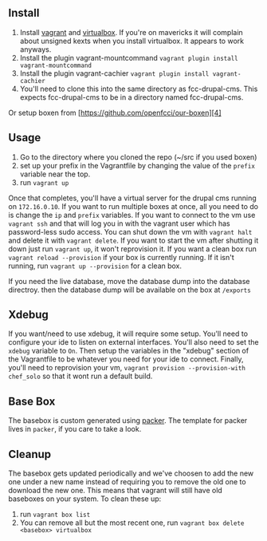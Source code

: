 ## Install ##

1. Install [vagrant][1] and [virtualbox][2]. If you're on mavericks it will complain about unsigned kexts when you install virtualbox. It appears to work anyways.
2. Install the plugin vagrant-mountcommand `vagrant plugin install vagrant-mountcommand`
3. Install the plugin vagrant-cachier `vagrant plugin install vagrant-cachier`
4. You'll need to clone this into the same directory as fcc-drupal-cms. This expects fcc-drupal-cms to be in a directory named fcc-drupal-cms.

Or setup boxen from [https://github.com/openfcci/our-boxen][4]

## Usage ##

1. Go to the directory where you cloned the repo (~/src if you used boxen)
2. set up your prefix in the Vagrantfile by changing the value of the `prefix` variable near the top.
3. run `vagrant up`

Once that completes, you'll have a virtual server for the drupal cms running on `172.16.0.10`. If you want to run multiple boxes at once, all you need to do is change the `ip` and `prefix` variables. If you want to connect to the vm use `vagrant ssh` and that will log you in with the vagrant user which has password-less sudo access. You can shut down the vm with `vagrant halt` and delete it with `vagrant delete`. If you want to start the vm after shutting it down just run `vagrant up`, it won't reprovision it. If you want a clean box run `vagrant reload --provision` if your box is currently running. If it isn't running, run `vagrant up --provision` for a clean box.

If you need the live database, move the database dump into the database directroy. then the database dump will be available on the box at `/exports`

## Xdebug ##

If you want/need to use xdebug, it will require some setup. You'll need to configure your ide to listen on external interfaces. You'll also need to set the `xdebug` variable to `On`. Then setup the variables in the "xdebug" section of the Vagrantfile to be whatever you need for your ide to connect. Finally, you'll need to reprovision your vm, `vagrant provision --provision-with chef_solo` so that it wont run a default build.

## Base Box ##

The basebox is custom generated using [packer][3]. The template for packer lives in `packer`, if you care to take a look.

## Cleanup ##

The basebox gets updated periodically and we've choosen to add the new one under a
new name instead of requiring you to remove the old one to download the new one.
This means that vagrant will still have old baseboxes on your system. To clean these up:

1. run `vagrant box list`
2. You can remove all but the most recent one, run `vagrant box delete <basebox> virtualbox`

[1]:http://downloads.vagrantup.com
[2]:https://www.virtualbox.org/wiki/Downloads
[3]:http://packer.io
[4]:https://github.com/openfcci/our-boxen
